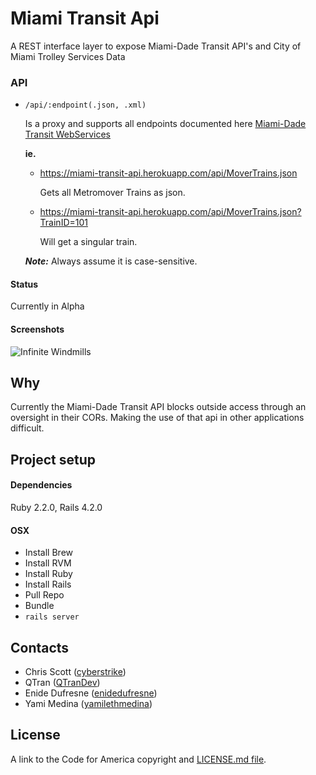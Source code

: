 # Miami Transit Api

A REST interface layer to expose Miami-Dade Transit API's and City of Miami Trolley Services Data

### API

- ```/api/:endpoint(.json, .xml)```

  Is a proxy and supports all endpoints documented here [Miami-Dade Transit WebServices](http://www.miamidade.gov/transit/WebServices/Transit_XML_Data_Feeds.pdf)
  
  **ie.**
  - https://miami-transit-api.herokuapp.com/api/MoverTrains.json
  
    Gets all Metromover Trains as json.
  
  - https://miami-transit-api.herokuapp.com/api/MoverTrains.json?TrainID=101
  
    Will get a singular train.
  
  ***Note:***
  Always assume it is case-sensitive.

#### Status 
Currently in Alpha

#### Screenshots
![Infinite Windmills](http://i.giphy.com/MIY4jpusckRmU.gif)

## Why
Currently the Miami-Dade Transit API blocks outside access through an oversight in their CORs.
Making the use of that api in other applications difficult.

## Project setup

#### Dependencies
Ruby 2.2.0, Rails 4.2.0

#### OSX
- Install Brew
- Install RVM
- Install Ruby
- Install Rails
- Pull Repo
- Bundle
- ```rails server ```

Contacts
--------

* Chris Scott ([cyberstrike](https://github.com/cyberstrike))
* QTran ([QTranDev](https://github.com/qtrandev))
* Enide Dufresne ([enidedufresne](https://github.com/enidedufresne))
* Yami Medina ([yamilethmedina](https://github.com/tmaybe))


## License
A link to the Code for America copyright and [LICENSE.md file](https://github.com/codeforamerica/ceviche-cms/blob/master/LICENCE.md).
